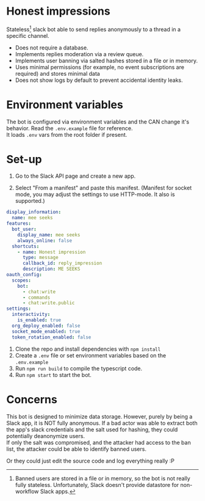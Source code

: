 # Honest impressions

Stateless[^1] slack bot able to send replies anonymously to a thread in a specific channel. 

- Does not require a database.
- Implements replies moderation via a review queue.
- Implements user banning via salted hashes stored in a file or in memory.
- Uses minimal permissions (for example, no event subscriptions are required) and stores minimal data
- Does not show logs by default to prevent accidental identity leaks.



# Environment variables
The bot is configured via environment variables and the CAN change it's behavior. Read the `.env.example` file for reference.\
It loads `.env` vars from the root folder if present.


# Set-up
1. Go to the Slack API page and create a new app. 

1. Select "From a manifest" and paste this manifest. (Manifest for socket mode, you may adjust the settings to use HTTP-mode. It also is supported.)
```yaml
display_information:
  name: mee seeks
features:
  bot_user:
    display_name: mee seeks
    always_online: false
  shortcuts:
    - name: Honest impression
      type: message
      callback_id: reply_impression
      description: ME SEEKS
oauth_config:
  scopes:
    bot:
      - chat:write
      - commands
      - chat:write.public
settings:
  interactivity:
    is_enabled: true
  org_deploy_enabled: false
  socket_mode_enabled: true
  token_rotation_enabled: false
```
1. Clone the repo and install dependencies with `npm install`
1. Create a `.env` file or set environment variables based on the `.env.example`
1. Run `npm run build` to compile the typescript code.
1. Run `npm start` to start the bot.


# Concerns
This bot is designed to minimize data storage. However, purely by being a Slack app, it is NOT fully anonymous. If a bad actor was able to extract both the app's slack credentials and the salt used for hashing, they could potentially deanonymize users. \
If only the salt was compromised, and the attacker had access to the ban list, the attacker could be able to identify banned users.



Or they could just edit the source code and log everything really :P

[^1]: Banned users are stored in a file or in memory, so the bot is not really fully stateless. Unfortunately, Slack doesn't provide datastore for non-workflow Slack apps.
